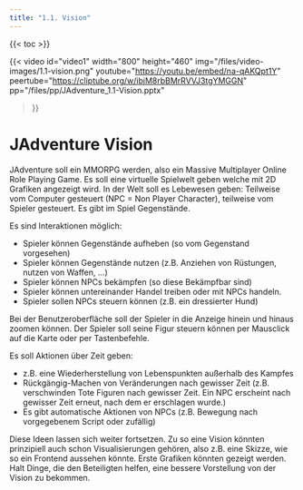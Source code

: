 ```yaml
---
title: "1.1. Vision"
---
```


{{< toc >}}

{{< video 
	id="video1" width="800" height="460" 
	img="/files/video-images/1.1-vision.png"
	youtube="https://youtu.be/embed/na-qAKQpt1Y"
	peertube="https://cliptube.org/w/ibjM8rbBMrRVVJ3tgYMGGN"
	pp="/files/pp/JAdventure_1.1-Vision.pptx"
>}}

# JAdventure Vision

JAdventure soll ein MMORPG werden, also ein Massive Multiplayer Online Role Playing Game.
Es soll eine virtuelle Spielwelt geben welche mit 2D Grafiken angezeigt wird.
In der Welt soll es Lebewesen geben: Teilweise vom Computer gesteuert (NPC = Non Player Character), teilweise vom Spieler gesteuert.
Es gibt im Spiel Gegenstände.

Es sind Interaktionen möglich:
- Spieler können Gegenstände aufheben (so vom Gegenstand vorgesehen)
- Spieler können Gegenstände nutzen (z.B. Anziehen von Rüstungen, nutzen von Waffen, ...)
- Spieler können NPCs bekämpfen (so diese Bekämpfbar sind)
- Spieler können untereinander Handel treiben oder mit NPCs handeln.
- Spieler sollen NPCs steuern können (z.B. ein dressierter Hund)

Bei der Benutzeroberfläche soll der Spieler in die Anzeige hinein und hinaus zoomen können.
Der Spieler soll seine Figur steuern können per Mausclick auf die Karte oder per Tastenbefehle.

Es soll Aktionen über Zeit geben:
- z.B. eine Wiederherstellung von Lebenspunkten außerhalb des Kampfes
- Rückgängig-Machen von Veränderungen nach gewisser Zeit (z.B. verschwinden Tote Figuren nach gewisser Zeit. Ein NPC erscheint nach gewisser Zeit erneut, nach dem er erschlagen wurde.)
- Es gibt automatische Aktionen von NPCs (z.B. Bewegung nach vorgegebenem Script oder zufällig)

Diese Ideen lassen sich weiter fortsetzen. Zu so eine Vision könnten prinzipiell auch schon Visualisierungen gehören, also z.B. eine Skizze, wie so ein Frontend aussehen könnte. Erste Grafiken könnten gezeigt werden. Halt Dinge, die den Beteiligten helfen, eine bessere Vorstellung von der Vision zu bekommen.
